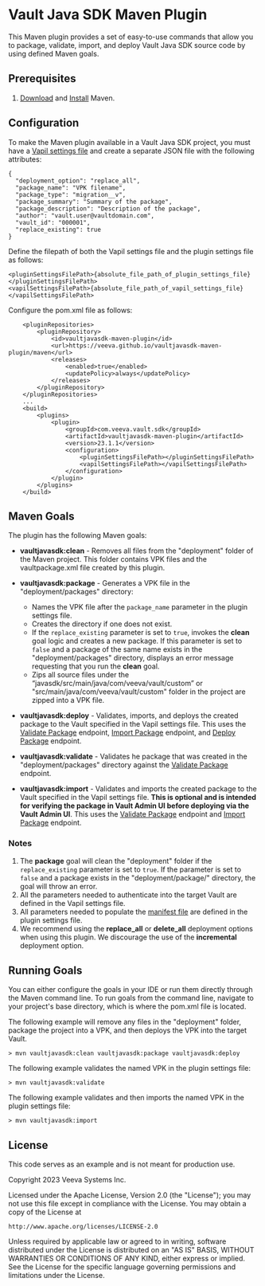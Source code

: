 # Vault Java SDK Maven Plugin

This Maven plugin provides a set of easy-to-use commands that allow you to package, validate, import, and deploy Vault Java SDK source code by using defined Maven goals.

## Prerequisites
1. [Download](https://maven.apache.org/download.cgi) and [Install](https://maven.apache.org/install.html) Maven.

## Configuration

To make the Maven plugin available in a Vault Java SDK project, you must have a [Vapil settings file](https://github.com/veeva/vault-api-library) and create a separate JSON file with the following attributes:

```
{
  "deployment_option": "replace_all", 
  "package_name": "VPK filename",
  "package_type": "migration__v",
  "package_summary": "Summary of the package",
  "package_description": "Description of the package",
  "author": "vault.user@vaultdomain.com",
  "vault_id": "000001",
  "replace_existing": true
}
```
Define the filepath of both the Vapil settings file and the plugin settings file as follows:  

```
<pluginSettingsFilePath>{absolute_file_path_of_plugin_settings_file}</pluginSettingsFilePath>
<vapilSettingsFilePath>{absolute_file_path_of_vapil_settings_file}</vapilSettingsFilePath>
```

Configure the pom.xml file as follows:


```
    <pluginRepositories>
        <pluginRepository>
            <id>vaultjavasdk-maven-plugin</id>
            <url>https://veeva.github.io/vaultjavasdk-maven-plugin/maven</url>
            <releases>
                <enabled>true</enabled>
                <updatePolicy>always</updatePolicy>
            </releases>
        </pluginRepository>
    </pluginRepositories>
    ...
    <build>    
        <plugins>
        	<plugin>
        		<groupId>com.veeva.vault.sdk</groupId>
	        	<artifactId>vaultjavasdk-maven-plugin</artifactId>
	        	<version>23.1.1</version>
	        	<configuration>
	        		<pluginSettingsFilePath></pluginSettingsFilePath>
	        		<vapilSettingsFilePath></vapilSettingsFilePath>
	        	</configuration>
        	</plugin>
        </plugins>
    </build>    
```

## Maven Goals 

The plugin has the following Maven goals:

* **vaultjavasdk:clean** - Removes all files from the "deployment" folder of the Maven project. This folder contains VPK files and the vaultpackage.xml file created by this plugin. 

* **vaultjavasdk:package** - Generates a VPK file in the "deployment/packages" directory:
    * Names the VPK file after the `package_name` parameter in the plugin settings file.
    * Creates the directory if one does not exist.
    * If the `replace_existing` parameter is set to `true`, invokes the **clean** goal logic and creates a new package. If this parameter is set to `false` and a package of the same name exists in the "deployment/packages" directory, displays an error message requesting that you run the **clean** goal. 
    * Zips all source files under the “javasdk/src/main/java/com/veeva/vault/custom” or "src/main/java/com/veeva/vault/custom" folder in the project are zipped into a VPK file.

* **vaultjavasdk:deploy** - Validates, imports, and deploys the created package to the Vault specified in the Vapil settings file. This uses the [Validate Package](https://developer.veevavault.com/api/23.1/#validate-package) endpoint, [Import Package](https://developer.veevavault.com/api/23.1/#import-package) endpoint, and [Deploy Package](https://developer.veevavault.com/api/23.1/#deploy-package) endpoint.

* **vaultjavasdk:validate** - Validates he package that was created in the "deployment/packages" directory against the [Validate Package](https://developer.veevavault.com/api/23.1/#validate-package) endpoint.

* **vaultjavasdk:import** - Validates and imports the created package to the Vault specified in the Vapil settings file. **This is optional and is intended for verifying the package in Vault Admin UI before deploying via the Vault Admin UI**. This uses the [Validate Package](https://developer.veevavault.com/api/23.1/#validate-package) endpoint and [Import Package](https://developer.veevavault.com/api/23.1/#import-package) endpoint.


### Notes

1. The **package** goal will clean the "deployment" folder if the `replace_existing` parameter is set to `true`. If the parameter is set to `false` and a package exists in the "deployment/package/" directory, the goal will throw an error.
2. All the parameters needed to authenticate into the target Vault are defined in the Vapil settings file.
3. All parameters needed to populate the [manifest file](https://developer.veevavault.com/sdk/#create-manifest-file) are defined in the plugin settings file.
4. We recommend using the **replace_all** or **delete_all** deployment options when using this plugin. We discourage the use of the **incremental** deployment option.



## Running Goals

You can either configure the goals in your IDE or run them directly through the Maven command line. To run goals from the command line, 
navigate to your project's base directory, which is where the pom.xml file is located.

The following example will remove any files in the "deployment" folder, package the project into a VPK, and then deploys the VPK into the target Vault.
   
    > mvn vaultjavasdk:clean vaultjavasdk:package vaultjavasdk:deploy

The following example validates the named VPK in the plugin settings file:

    > mvn vaultjavasdk:validate  
    
The following example validates and then imports the named VPK in the plugin settings file:

    > mvn vaultjavasdk:import  

## License

This code serves as an example and is not meant for production use.

Copyright 2023 Veeva Systems Inc.
 
Licensed under the Apache License, Version 2.0 (the "License");
you may not use this file except in compliance with the License.
You may obtain a copy of the License at
 
    http://www.apache.org/licenses/LICENSE-2.0

Unless required by applicable law or agreed to in writing, software
distributed under the License is distributed on an "AS IS" BASIS,
WITHOUT WARRANTIES OR CONDITIONS OF ANY KIND, either express or implied.
See the License for the specific language governing permissions and
limitations under the License.
